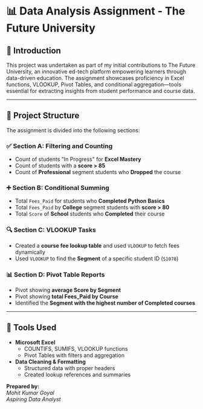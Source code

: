 # 📊 Data Analysis Assignment - The Future University

## 👋 Introduction
This project was undertaken as part of my initial contributions to The Future University, an innovative ed-tech platform empowering learners through data-driven education. The assignment showcases proficiency in Excel functions, VLOOKUP, Pivot Tables, and conditional aggregation—tools essential for extracting insights from student performance and course data.

---

## 📁 Project Structure

The assignment is divided into the following sections:

### ✅ Section A: Filtering and Counting
- Count of students "In Progress" for **Excel Mastery**
- Count of students with a **score > 85**
- Count of **Professional** segment students who **Dropped** the course

### ➕ Section B: Conditional Summing
- Total `Fees_Paid` for students who **Completed Python Basics**
- Total `Fees_Paid` by **College** segment students with **score > 80**
- Total `Score` of **School** students who **Completed** their course

### 🔍 Section C: VLOOKUP Tasks
- Created a **course fee lookup table** and used `VLOOKUP` to fetch fees dynamically
- Used `VLOOKUP` to find the **Segment** of a specific student ID (`S1078`)

### 📊 Section D: Pivot Table Reports
- Pivot showing **average Score by Segment**
- Pivot showing **total Fees_Paid by Course**
- Identified the **Segment with the highest number of Completed courses**

---

## 🧰 Tools Used

- **Microsoft Excel**  
  - COUNTIFS, SUMIFS, VLOOKUP functions
  - Pivot Tables with filters and aggregation
- **Data Cleaning & Formatting**
  - Structured data with proper headers
  - Created lookup references and summaries
 



 
**Prepared by:**  
*Mohit Kumar Goyal*  
*Aspiring Data Analyst*
